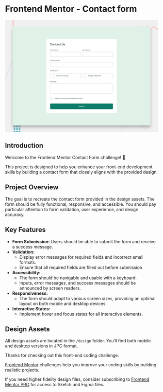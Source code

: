 # Frontend Mentor - Contact form

![Design preview for the Contact form coding challenge](./design/desktop-preview.jpg)



## Introduction

Welcome to the Frontend Mentor Contact Form challenge! 🎉

This project is designed to help you enhance your front-end development skills by building a contact form that closely aligns with the provided design.

## Project Overview

The goal is to recreate the contact form provided in the design assets. The form should be fully functional, responsive, and accessible. You should pay particular attention to form validation, user experience, and design accuracy.

## Key Features

- **Form Submission:** Users should be able to submit the form and receive a success message.
- **Validation:** 
  - Display error messages for required fields and incorrect email formats.
  - Ensure that all required fields are filled out before submission.
- **Accessibility:** 
  - The form should be navigable and usable with a keyboard.
  - Inputs, error messages, and success messages should be announced by screen readers.
- **Responsiveness:** 
  - The form should adapt to various screen sizes, providing an optimal layout on both mobile and desktop devices.
- **Interactive States:** 
  - Implement hover and focus states for all interactive elements.

## Design Assets

All design assets are located in the `/design` folder. You’ll find both mobile and desktop versions in JPG format.

Thanks for checking out this front-end coding challenge.

[Frontend Mentor](https://www.frontendmentor.io) challenges help you improve your coding skills by building realistic projects.


 If you need higher fidelity design files, consider subscribing to [Frontend Mentor PRO](https://www.frontendmentor.io/pro) for access to Sketch and Figma files.
